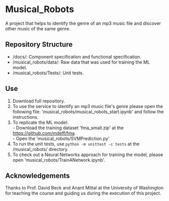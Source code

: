 # Musical_Robots
A project that helps to identify the genre of an mp3 music file and discover other music of the same genre. 


## Repository Structure
- /docs/: Component specification and functional specification.
- /musical_robots/data/: Raw data that was used for training the ML model.
- /musical_robots/Tests/: Unit tests.


## Use
1) Download full repository. 
2) To use the service to identify an mp3 music file's genre please open the following file: 'musical_robots/musical_robots_start.ipynb' and follow the instructions. 
3) To replicate the ML model:  
			- Download the training dataset 'fma_small.zip' at the https://github.com/mdeff/fma.  
			- Open the 'musical_robots/SVMPrediction.py'
4) To run the unit tests, use `python -m unittest -c tests`  at the /musical_robots/ directory.
5) To check out a Neural Networks approach for training the model, please open 'musical_robots/TrainANetwork.ipynb'.

## Acknowledgements
Thanks to Prof. David Beck and Anant Mittal at the University of Washington for teaching the course and guiding us during the execution of this project. 

